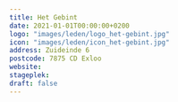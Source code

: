 ```yaml
---
title: Het Gebint
date: 2021-01-01T00:00:00+0200
logo: "images/leden/logo_het-gebint.jpg"
icon: "images/leden/icon_het-gebint.jpg"
address: Zuideinde 6
postcode: 7875 CD Exloo
website: 
stageplek: 
draft: false
---
```


